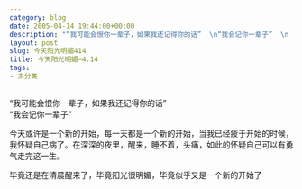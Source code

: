 ```yaml
---
category: blog
date: 2005-04-14 19:44:00+00:00
description: "“我可能会恨你一辈子，如果我还记得你的话”  \n“我会记你一辈子”  \n  \n今"
layout: post
slug: 今天阳光明媚414
title: 今天阳光明媚—4.14
tags:
- 未分类
---
```


“我可能会恨你一辈子，如果我还记得你的话”  
“我会记你一辈子”  
  
今天或许是一个新的开始，每一天都是一个新的开始，当我已经疲于开始的时候，我怀疑自己病了。在深深的夜里，醒来，睡不着，头痛，如此的怀疑自己可以有勇气走完这一生。  
  
毕竟还是在清晨醒来了，毕竟阳光很明媚，毕竟似乎又是一个新的开始了
